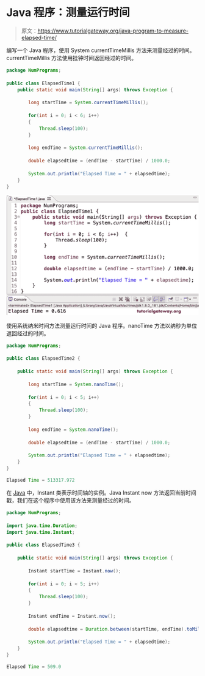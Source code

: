 # Java 程序：测量运行时间

> 原文：<https://www.tutorialgateway.org/java-program-to-measure-elapsed-time/>

编写一个 Java 程序，使用 System currentTimeMillis 方法来测量经过的时间。currentTimeMillis 方法使用挂钟时间返回经过的时间。

```java
package NumPrograms;

public class ElapsedTime1 {
	public static void main(String[] args) throws Exception {

		long startTime = System.currentTimeMillis();

		for(int i = 0; i < 6; i++)
		{
			Thread.sleep(100);
		}

		long endTime = System.currentTimeMillis();

		double elapsedtime = (endTime - startTime) / 1000.0;

		System.out.println("Elapsed Time = " + elapsedtime);
	}
}
```

![Java Program to Measure Elapsed Time](img/a9da69a66bf5650373d0ae1b6e4ce58a.png)

使用系统纳米时间方法测量运行时间的 Java 程序。nanoTime 方法以纳秒为单位返回经过的时间。

```java
package NumPrograms;

public class ElapsedTime2 {

	public static void main(String[] args) throws Exception {

		long startTime = System.nanoTime();

		for(int i = 0; i < 5; i++)
		{
			Thread.sleep(100);
		}

		long endTime = System.nanoTime();

		double elapsedtime = (endTime - startTime) / 1000.0;

		System.out.println("Elapsed Time = " + elapsedtime);
	}
}
```

```java
Elapsed Time = 513317.972
```

在 [Java](https://www.tutorialgateway.org/learn-java-programs/) 中，Instant 类表示时间轴的实例。Java Instant now 方法返回当前时间戳，我们在这个程序中使用该方法来测量经过的时间。

```java
package NumPrograms;

import java.time.Duration;
import java.time.Instant;

public class ElapsedTime3 {

	public static void main(String[] args) throws Exception {

		Instant startTime = Instant.now();

		for(int i = 0; i < 5; i++)
		{
			Thread.sleep(100);
		}

		Instant endTime = Instant.now();

		double elapsedtime = Duration.between(startTime, endTime).toMillis();

		System.out.println("Elapsed Time = " + elapsedtime);
	}
}
```

```java
Elapsed Time = 509.0
```